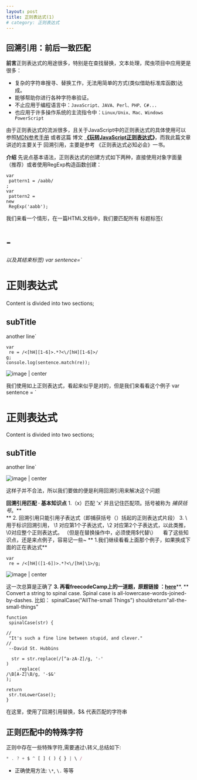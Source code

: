```yaml
---
layout: post
title: 正则表达式(1)
# category: 正则表达式
---
```


## 回溯引用：前后一致匹配

**前言**正则表达式的用途很多，特别是在查找替换，文本处理，爬虫项目中应用更是很多：
* 复杂的字符串搜寻、替换工作，无法用简单的方式(类似借助标准库函数)达成。
* 能够帮助你进行各种字符串验证。
* 不止应用于编程语言中：`JavaScript、JAVA、Perl、PHP、C#...`
* 也应用于许多操作系统的主流指令中：`Linux/Unix、Mac、Windows PowerScript`

由于正则表达式的流派很多，且关于JavaScript中的正则表达式的具体使用可以参照[MDN参考手册](https://developer.mozilla.org/zh-CN/docs/Web/JavaScript/Guide/Regular_Expressions) 或者这篇 博文 [**《玩转JavaScript正则表达式**](http://imweb.io/topic/56e804ef1a5f05dc50643106)**》**，而我此篇文章讲述的主要关于 回溯引用，主要是参考 《正则表达式必知必会》一书。

**介绍**
     先说点基本语法，正则表达式的创建方式如下两种，直接使用对象字面量（推荐）或者使用RegExp构造函数创建：
```
var
 pattern1 = /aabb/
;
var
 pattern2 = 
new
 RegExp('aabb');
```

我们来看一个情形，在一篇HTML文档中，我们要匹配所有 标题标签(<h1>-<h6>以及其结束标签)
  var
   sentence=`<h1><wbr>正则表达式</h1>

  Content is divided into two sections;
  　　　　　　　　<h2>subTitle</h2>

  another line`

```
var
 re = /<[hH][1-6]>.*?<\/[hH][1-6]>/
g;
console.log(sentence.match(re));
```

![image | center](http://images2015.cnblogs.com/blog/1073915/201702/1073915-20170220151044929-193330967.png "")

我们使用如上正则表达式，看起来似乎是对的，但是我们来看看这个例子
  var
   sentence =
  `
  <h1><wbr>正则表达式</h1>

  Content is divided into two sections;

  <h2>subTitle</h3>

  another line`

![image | center](http://images2015.cnblogs.com/blog/1073915/201702/1073915-20170220151241491-1413862142.png "")

这样子并不合法，所以我们要做的便是利用回溯引用来解决这个问题

**回溯引用匹配 · 基本知识点**
    1.（x）匹配 'x' 并且记住匹配项。括号被称为 _捕获括号_。**  
**
    2. 回溯引用只能引用子表达式（即捕获括号（）括起的正则表达式片段）
    3. \   用于标识回溯引用， \1 对应第1个子表达式，\2 对应第2个子表达式，以此类推，\0对应整个正则表达式。
（但是在替换操作中，必须使用$代替\）
 　看了这些知识点，还是来点例子，容易记一些~
** 1.我们继续看看上面那个例子，如果换成下面的正在表达式**
```
var
 re = /<[hH]([1-6])>.*?<\/[hH]\1>/g;
```

![image | center](http://images2015.cnblogs.com/blog/1073915/201702/1073915-20170220153408585-2017903965.png "")

这一次总算是正确了
**3. 再看freecodeCamp上的一道题，原题链接 ：**[**here**](https://www.freecodecamp.com/challenges/spinal-tap-case)**. **
Convert a string to spinal case. Spinal case is all-lowercase-words-joined-by-dashes.
比如： spinalCase("AllThe-small Things") shouldreturn"all-the-small-things"
```
function
 spinalCase(str) {
  
//
 "It's such a fine line between stupid, and clever."
//
 --David St. Hubbins

  str = str.replace(/[^a-zA-Z]/g, '-'
)
    .replace(
/\B[A-Z]\B/g, '-$&'
);
  
return
 str.toLowerCase();
}
```

在这里，使用了回溯引用替换，$& 代表匹配的字符串

## 正则匹配中的特殊字符

正则中存在一些特殊字符,需要通过`\`转义,总结如下:
```js
* . ? + $ ^ [ ] ( ) { } | \ /
```
- 正确使用方法: `\*`, `\.` 等等